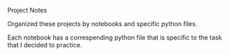Project Notes


Organized these projects by notebooks and specific python files.

Each notebook has a correspending python file that is specific to the task that I decided to practice. 
